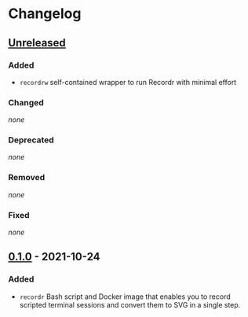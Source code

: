 # Changelog

## [Unreleased]
### Added
- `recordrw` self-contained wrapper to run Recordr with minimal effort

### Changed
*none*

### Deprecated
*none*

### Removed
*none*

### Fixed
*none*

## [0.1.0] - 2021-10-24

### Added
- `recordr` Bash script and Docker image that enables you to record scripted
  terminal sessions and convert them to SVG in a single step.

[unreleased]: https://github.com/bkahlert/recordr/compare/v0.1.0...HEAD
[0.1.0]: https://github.com/bkahlert/recordr/releases/tag/v0.1.0
